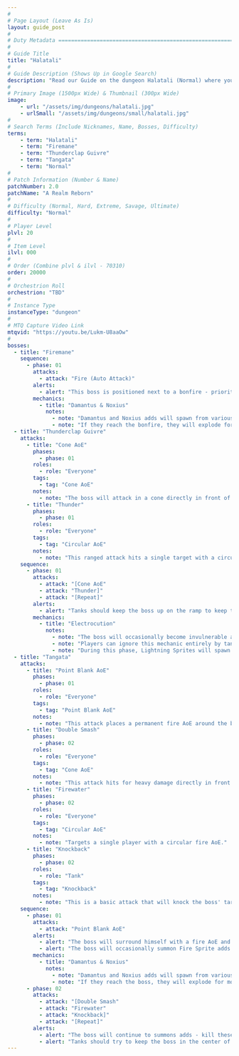 ```yaml
---
#
# Page Layout (Leave As Is)
layout: guide_post
#
# Duty Metadata ================================================================
#
# Guide Title
title: "Halatali"
#
# Guide Description (Shows Up in Google Search)
description: "Read our Guide on the dungeon Halatali (Normal) where you'll face off against Firemane, Thunderclap Guivre, and Tangata."
#
# Primary Image (1500px Wide) & Thumbnail (300px Wide)
image:
    - url: "/assets/img/dungeons/halatali.jpg"
    - urlSmall: "/assets/img/dungeons/small/halatali.jpg"
#
# Search Terms (Include Nicknames, Name, Bosses, Difficulty)
terms:
    - term: "Halatali"
    - term: "Firemane"
    - term: "Thunderclap Guivre"
    - term: "Tangata"
    - term: "Normal"
#
# Patch Information (Number & Name)
patchNumber: 2.0
patchName: "A Realm Reborn"
#
# Difficulty (Normal, Hard, Extreme, Savage, Ultimate)
difficulty: "Normal"
#
# Player Level
plvl: 20
#
# Item Level
ilvl: 000
#
# Order (Combine plvl & ilvl - 70310)
order: 20000
#
# Orchestrion Roll
orchestrion: "TBD"
#
# Instance Type
instanceType: "dungeon"
#
# MTQ Capture Video Link
mtqvid: "https://youtu.be/Lukm-U8aaOw"
#
bosses:
  - title: "Firemane"
    sequence:
      - phase: 01
        attacks:
          - attack: "Fire (Auto Attack)"
        alerts:
          - alert: "This boss is positioned next to a bonfire - prioritize killing the adds that spawn before they reach the bonfire to avoid raid wide damage."
        mechanics:
          - title: "Damantus & Noxius"
            notes:
              - note: "Damantus and Noxius adds will spawn from various locations and make their way to the bonfire near the boss."
              - note: "If they reach the bonfire, they will explode for moderate raid wide damage - prioritize killing these adds."
  - title: "Thunderclap Guivre"
    attacks:
      - title: "Cone AoE"
        phases:
          - phase: 01
        roles:
          - role: "Everyone"
        tags:
          - tag: "Cone AoE"
        notes:
          - note: "The boss will attack in a cone directly in front of him - dodge as necessary."
      - title: "Thunder"
        phases:
          - phase: 01
        roles:
          - role: "Everyone"
        tags:
          - tag: "Circular AoE"
        notes:
          - note: "This ranged attack hits a single target with a circular lightning AoE."
    sequence:
      - phase: 01
        attacks:
          - attack: "[Cone AoE"
          - attack: "Thunder]"
          - attack: "[Repeat]"
        alerts:
          - alert: "Tanks should keep the boss up on the ramp to keep the party off the arena floor to avoid damage from Electrocution."
        mechanics:
          - title: "Electrocution"
            notes:
              - note: "The boss will occasionally become invulnerable and run to the center of the arena where he will electrocute the floor."
              - note: "Players can ignore this mechanic entirely by tanking and fighting the boss towards the base of the ramp into the arena."
              - note: "During this phase, Lightning Sprites will spawn that must be killed before the boss will return to the fight."
  - title: "Tangata"
    attacks:
      - title: "Point Blank AoE"
        phases:
          - phase: 01
        roles:
          - role: "Everyone"
        tags:
          - tag: "Point Blank AoE"
        notes:
          - note: "This attack places a permanent fire AoE around the boss while he immune to damage."
      - title: "Double Smash"
        phases:
          - phase: 02
        roles:
          - role: "Everyone"
        tags:
          - tag: "Cone AoE"
        notes:
          - note: "This attack hits for heavy damage directly in front of the boss - tank facing away from the group."
      - title: "Firewater"
        phases:
          - phase: 02
        roles:
          - role: "Everyone"
        tags:
          - tag: "Circular AoE"
        notes:
          - note: "Targets a single player with a circular fire AoE."
      - title: "Knockback"
        phases:
          - phase: 02
        roles:
          - role: "Tank"
        tags:
          - tag: "Knockback"
        notes:
          - note: "This is a basic attack that will knock the boss' target backwards."
    sequence:
      - phase: 01
        attacks:
          - attack: "Point Blank AoE"
        alerts:
          - alert: "The boss will surround himself with a fire AoE and become immune - kill the adds that spawn and he will eventually become mobile."
          - alert: "The boss will occasionally summon Fire Sprite adds - prioritize these after Damantus and Noxius adds."
        mechanics:
          - title: "Damantus & Noxius"
            notes:
              - note: "Damantus and Noxius adds will spawn from various locations and make their way to the boss."
              - note: "If they reach the boss, they will explode for moderate raid wide damage - prioritize killing these adds."
      - phase: 02
        attacks:
          - attack: "[Double Smash"
          - attack: "Firewater"
          - attack: "Knockback]"
          - attack: "[Repeat]"
        alerts:
          - alert: "The boss will continue to summons adds - kill these as necessary."
          - alert: "Tanks should try to keep the boss in the center of the room to allow DPS adequate time to take out Damantus and Noxius adds before they reach the boss."
---
```

